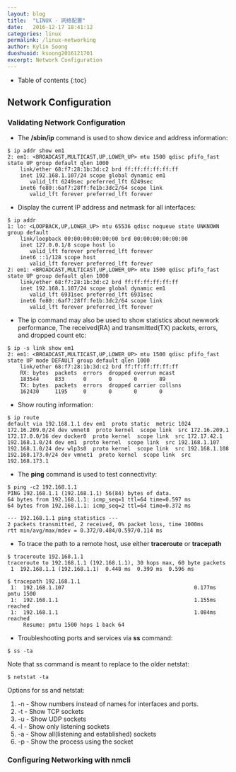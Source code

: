 ```yaml
---
layout: blog
title:  "LINUX - 网络配置"
date:   2016-12-17 18:41:12
categories: linux
permalink: /linux-networking
author: Kylin Soong
duoshuoid: ksoong2016121701
excerpt: Network Configuration
---
```


* Table of contents
{:toc}

## Network Configuration

### Validating Network Configuration

* The **/sbin/ip** command is used to show device and address information:

~~~
$ ip addr show em1 
2: em1: <BROADCAST,MULTICAST,UP,LOWER_UP> mtu 1500 qdisc pfifo_fast state UP group default qlen 1000
    link/ether 68:f7:28:1b:3d:c2 brd ff:ff:ff:ff:ff:ff
    inet 192.168.1.107/24 scope global dynamic em1
       valid_lft 6249sec preferred_lft 6249sec
    inet6 fe80::6af7:28ff:fe1b:3dc2/64 scope link 
       valid_lft forever preferred_lft forever
~~~

* Display the current IP address and netmask for all interfaces:

~~~
$ ip addr
1: lo: <LOOPBACK,UP,LOWER_UP> mtu 65536 qdisc noqueue state UNKNOWN group default 
    link/loopback 00:00:00:00:00:00 brd 00:00:00:00:00:00
    inet 127.0.0.1/8 scope host lo
       valid_lft forever preferred_lft forever
    inet6 ::1/128 scope host 
       valid_lft forever preferred_lft forever
2: em1: <BROADCAST,MULTICAST,UP,LOWER_UP> mtu 1500 qdisc pfifo_fast state UP group default qlen 1000
    link/ether 68:f7:28:1b:3d:c2 brd ff:ff:ff:ff:ff:ff
    inet 192.168.1.107/24 scope global dynamic em1
       valid_lft 6931sec preferred_lft 6931sec
    inet6 fe80::6af7:28ff:fe1b:3dc2/64 scope link 
       valid_lft forever preferred_lft forever
~~~

* The ip command may also be used to show statistics about newwork performance, The received(RA) and transmitted(TX) packets, errors, and dropped count etc:

~~~
$ ip -s link show em1 
2: em1: <BROADCAST,MULTICAST,UP,LOWER_UP> mtu 1500 qdisc pfifo_fast state UP mode DEFAULT group default qlen 1000
    link/ether 68:f7:28:1b:3d:c2 brd ff:ff:ff:ff:ff:ff
    RX: bytes  packets  errors  dropped overrun mcast   
    183544     833      0       0       0       89     
    TX: bytes  packets  errors  dropped carrier collsns 
    162430     1195     0       0       0       0  
~~~

* Show routing information:

~~~
$ ip route 
default via 192.168.1.1 dev em1  proto static  metric 1024 
172.16.209.0/24 dev vmnet8  proto kernel  scope link  src 172.16.209.1 
172.17.0.0/16 dev docker0  proto kernel  scope link  src 172.17.42.1 
192.168.1.0/24 dev em1  proto kernel  scope link  src 192.168.1.107 
192.168.1.0/24 dev wlp3s0  proto kernel  scope link  src 192.168.1.108 
192.168.173.0/24 dev vmnet1  proto kernel  scope link  src 192.168.173.1 
~~~

* The **ping** command is used to test connectivity:

~~~
$ ping -c2 192.168.1.1
PING 192.168.1.1 (192.168.1.1) 56(84) bytes of data.
64 bytes from 192.168.1.1: icmp_seq=1 ttl=64 time=0.597 ms
64 bytes from 192.168.1.1: icmp_seq=2 ttl=64 time=0.372 ms

--- 192.168.1.1 ping statistics ---
2 packets transmitted, 2 received, 0% packet loss, time 1000ms
rtt min/avg/max/mdev = 0.372/0.484/0.597/0.114 ms
~~~

* To trace the path to a remote host, use either **traceroute** or **tracepath**

~~~
$ traceroute 192.168.1.1
traceroute to 192.168.1.1 (192.168.1.1), 30 hops max, 60 byte packets
 1  192.168.1.1 (192.168.1.1)  0.448 ms  0.399 ms  0.596 ms
~~~

~~~
$ tracepath 192.168.1.1
 1:  192.168.1.107                                         0.177ms pmtu 1500
 1:  192.168.1.1                                           1.155ms reached
 1:  192.168.1.1                                           1.084ms reached
     Resume: pmtu 1500 hops 1 back 64 
~~~

* Troubleshooting ports and services via **ss** command:

~~~
$ ss -ta
~~~

Note that ss command is meant to replace to the older netstat:

~~~
$ netstat -ta
~~~

Options for ss and netstat:

1. -n - Show numbers instead of names for interfaces and ports.
2. -t - Show TCP sockets
3. -u - Show UDP sockets
4. -l - Show only listening sockets
5. -a - Show all(listening and established) sockets
6. -p - Show the process using the socket

### Configuring Networking with nmcli


